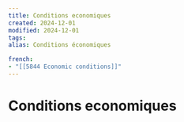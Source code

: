 ```yaml
---
title: Conditions economiques
created: 2024-12-01
modified: 2024-12-01
tags: 
alias: Conditions économiques

french:
- "[[5844 Economic conditions]]"
---
```

# Conditions economiques
